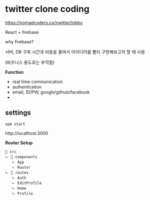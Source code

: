 # twitter clone coding

https://nomadcoders.co/nwitter/lobby

React + firebase



why firebase?

서버, DB 구축 시간과 비용을 줄여서 아이디어를 빨리 구현해보고자 할 때 사용

(비즈니스 용도로는 부적절)

**Function**

- real time communication
- authentication
- 	email, ID/PW, google/github/facebook
- 	

## settings
`npm start` 

http://localhost:3000



**Router Setup**

```
📂 src
ㄴ 📂 components
   ㄴ App
   ㄴ Router
ㄴ 📂 routes
   ㄴ Auth
   ㄴ EditProfile
   ㄴ Home
   ㄴ Profile
```

